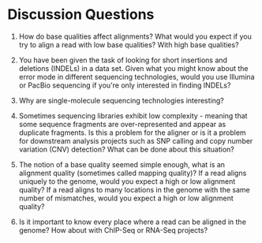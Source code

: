 # Discussion Questions

1. How do base qualities affect alignments? What would you expect if you try to align a read with low base qualities? With high base qualities?

2. You have been given the task of looking for short insertions and deletions (INDELs) in a data set. Given what you might know about the error mode in different sequencing technologies, would you use Illumina or PacBio sequencing if you're only interested in finding INDELs?

3. Why are single-molecule sequencing technologies interesting?

4. Sometimes sequencing libraries exhibit low complexity - meaning that some sequence fragments are over-represented and appear as duplicate fragments. Is this a problem for the aligner or is it a problem for downstream analysis projects such as SNP calling and copy number variation (CNV) detection? What can be done about this situation?

5. The notion of a base quality seemed simple enough, what is an alignment quality (sometimes called mapping quality)? If a read aligns uniquely to the genome, would you expect a high or low alignment quality? If a read aligns to many locations in the genome with the same number of mismatches, would you expect a high or low alignment quality?

6. Is it important to know every place where a read can be aligned in the genome? How about with ChIP-Seq or RNA-Seq projects?
